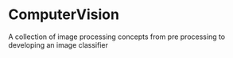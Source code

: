 # ComputerVision
A collection of image processing concepts from pre processing to developing an image classifier
